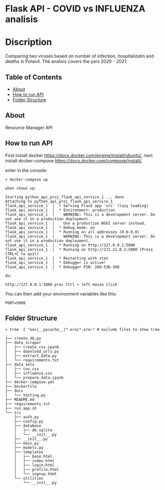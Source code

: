 # Flask API - COVID vs INFLUENZA analisis

# Discription

Comparing two viruses based on number of infection, hospitalizatin and deaths in Poland.
The analisis covers the yars 2020 - 2021.

## Table of Contents

- [About](#about)
- [How to run API](#api)
- [Folder Structure](#structure)


## About <a name = "about"></a>

Resource Manager API

## How to run API <a name="api"></a>

First install docker https://docs.docker.com/engine/install/ubuntu/, 
next install docker-compose https://docs.docker.com/compose/install/,

enter in the console:
```
> docker-compose up

when shows up:

Starting python_api_proj_flask_api_service_1 ... done
Attaching to python_api_proj_flask_api_service_1
flask_api_service_1  |  * Serving Flask app 'src' (lazy loading)
flask_api_service_1  |  * Environment: production
flask_api_service_1  |    WARNING: This is a development server. Do not use it in a production deployment.
flask_api_service_1  |    Use a production WSGI server instead.
flask_api_service_1  |  * Debug mode: on
flask_api_service_1  |  * Running on all addresses (0.0.0.0)
flask_api_service_1  |    WARNING: This is a development server. Do not use it in a production deployment.
flask_api_service_1  |  * Running on http://127.0.0.1:5000
flask_api_service_1  |  * Running on http://172.21.0.2:5000 (Press CTRL+C to quit)
flask_api_service_1  |  * Restarting with stat
flask_api_service_1  |  * Debugger is active!
flask_api_service_1  |  * Debugger PIN: 260-536-389

do:

http://127.0.0.1:5000 pres Ctrl + left mouse click
```

You can then add your environment variables like this:

```
PORT=5000
```

## Folder Structure <a name="structure"></a>

```
> tree -I "env|__pycache__|*.ora|*.ora~" # exclude files to show tree
.
├── create_db.py
├── data_scraper
│   ├── create_csv.ipynb
│   ├── download_urls.py
│   ├── extract_data.py
│   └── requirements.txt
├── data_sets
│   ├── cov.csv
│   ├── influenza.csv
│   └── prepare_data.ipynb
├── docker-compose.yml
├── Dockerfile
├── docs
│   └── testing.py
├── README.md
├── requirements.txt
├── run_app.sh
└── src
    ├── auth.py
    ├── config.py
    ├── database
    │   ├── db.sqlite
    │   └── __init__.py
    ├── __init__.py
    ├── main.py
    ├── models.py
    ├── templates
    │   ├── base.html
    │   ├── index.html
    │   ├── login.html
    │   ├── profile.html
    │   └── signup.html
    └── utilities
        └── __init__.py
```
